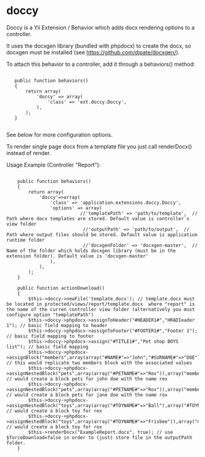 doccy
=====

  Doccy is a Yii Extension / Behavior which adds docx rendering options to a controller.
 
  It uses the docxgen library (bundled with phpdocx) to create the docx, so docxgen must be
  installed (see https://github.com/djpate/docxgen/).
 
  To attach this behavior to a controller, add it through a behaviors() method:
 
 <pre><code>
   public function behaviors()
   {
       return array(
           'doccy' => array(
               'class' => 'ext.doccy.Doccy',
           ),
       );
   }
 </code></pre>
  See below for more configuration options.
 
  To render single page docx from a template file you just call renderDocx() instead
  of render. 
  
  Usage Example (Controller "Report"):
  
  <pre><code>
  	public function behaviors()
	{
		return array(
            'doccy'=>array(                                                                                                
                'class' => 'application.extensions.doccy.Doccy',   
				'options' => array(
		                   //'templatePath' => 'path/to/template',  // Path where docx templates are stored. Default value is controller`s view folder 
							//'outputPath' => 'path/to/output',  // Path where output files should be stored. Default value is application runtime folder 
							//'docxgenFolder' => 'docxgen-master',  // Name of the folder which holds docxgen library (must be in the extension folder). Default value is 'docxgen-master' 
				),
			),
		);
	}
	
	public function actionDownload()
	{
		$this->doccy->newFile('template.docx'); // template.docx must be located in protected/views/report/template.docx  where "report" is the name of the curren controller view folder (alternatively you must configure option "templatePath")
		$this->doccy->phpdocx->assignToHeader("#HEADER1#","HRADIeader 1"); // basic field mapping to header
		$this->doccy->phpdocx->assignToFooter("#FOOTER1#","Footer 1"); // basic field mapping to footer
		$this->doccy->phpdocx->assign("#TITLE1#","Pet shop BOYS list"); // basic field mapping
		$this->doccy->phpdocx->assignBlock("members",array(array("#NAME#"=>"John","#SURNAME#"=>"DOE"),array("#NAME#"=>"Jane","#SURNAME#"=>"DOE"))); // this would replicate two members block with the associated values
		$this->doccy->phpdocx->assignNestedBlock("pets",array(array("#PETNAME#"=>"Rex")),array("members"=>1)); // would create a block pets for john doe with the name rex
		$this->doccy->phpdocx->assignNestedBlock("pets",array(array("#PETNAME#"=>"Rox")),array("members"=>2)); // would create a block pets for jane doe with the name rox
		$this->doccy->phpdocx->assignNestedBlock("toys",array(array("#TOYNAME#"=>"Ball"),array("#TOYNAME#"=>"Frisbee"),array("#TOYNAME#"=>"Box")),array("members"=>1,"pets"=>1)); // would create a block toy for rex
		$this->doccy->phpdocx->assignNestedBlock("toys",array(array("#TOYNAME#"=>"Frisbee")),array("members"=>2,"pets"=>1)); // would create a block toy for rox
		$this->renderDocx("ExampleReport.docx", true); // use $forceDownload=false in order to (just) store file in the outputPath folder.
	}
</code></pre>